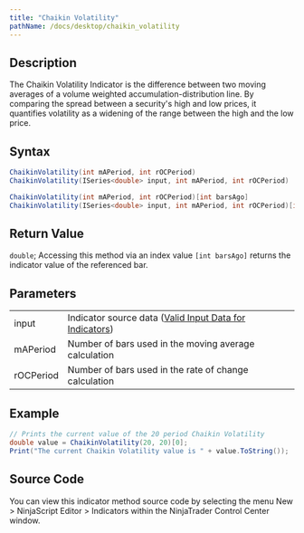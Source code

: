 ```yaml
---
title: "Chaikin Volatility"
pathName: /docs/desktop/chaikin_volatility
---
```


## Description

The Chaikin Volatility Indicator is the difference between two moving averages of a volume weighted accumulation-distribution line. By comparing the spread between a security's high and low prices, it quantifies volatility as a widening of the range between the high and the low price.

## Syntax

```csharp
ChaikinVolatility(int mAPeriod, int rOCPeriod)
ChaikinVolatility(ISeries<double> input, int mAPeriod, int rOCPeriod)
```

```csharp
ChaikinVolatility(int mAPeriod, int rOCPeriod)[int barsAgo]
ChaikinVolatility(ISeries<double> input, int mAPeriod, int rOCPeriod)[int barsAgo]
```

## Return Value

`double`; Accessing this method via an index value `[int barsAgo]` returns the indicator value of the referenced bar.

## Parameters

|  |  |
| --- | --- |
| input | Indicator source data ([Valid Input Data for Indicators](/docs/desktop/valid_input_data_for_indicator)) |
| mAPeriod | Number of bars used in the moving average calculation |
| rOCPeriod | Number of bars used in the rate of change calculation  |

## Example

```csharp
// Prints the current value of the 20 period Chaikin Volatility
double value = ChaikinVolatility(20, 20)[0];
Print("The current Chaikin Volatility value is " + value.ToString());
```

## Source Code

You can view this indicator method source code by selecting the menu New > NinjaScript Editor > Indicators within the NinjaTrader Control Center window.
